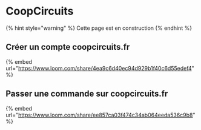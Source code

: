 # CoopCircuits

{% hint style="warning" %}
Cette page est en construction 
{% endhint %}

## Créer un compte coopcircuits.fr

{% embed url="https://www.loom.com/share/4ea9c6d40ec94d929b1f40c6d55edef4" %}



## Passer une commande sur coopcircuits.fr

{% embed url="https://www.loom.com/share/ee857ca03f474c34ab064eeda536c9b8" %}

